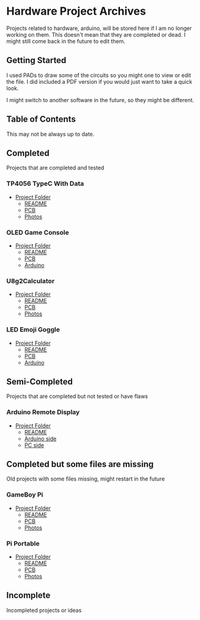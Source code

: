 # Hardware Project Archives
Projects related to hardware, arduino, will be stored here if I am no longer working on them. This doesn't mean that they are completed or dead. I might still come back in the future to edit them.
## Getting Started
I used PADs to draw some of the circuits so you might one to view or edit the file. I did included a PDF version if you would just want to take a quick look.

I might switch to another software in the future, so they might be different.
## Table of Contents
This may not be always up to date.
## Completed
Projects that are completed and tested
### TP4056 TypeC With Data
- [Project Folder](TP4056TypeCWithData)
    - [README](TP4056TypeCWithData/README.md)
    - [PCB](TP4056TypeCWithData/PCB)
    - [Photos](TP4056TypeCWithData/Photos)
### OLED Game Console
- [Project Folder](OLEDGameConsole)
    - [README](OLEDGameConsole/README.md)
    - [PCB](OLEDGameConsole/PCB)
    - [Arduino](OLEDGameConsole/Code)
### U8g2Calculator
- [Project Folder](GameBoyPi)
    - [README](GameBoyPi/README.md)
    - [PCB](GameBoyPi/PCB)
    - [Photos](GameBoyPi/Photos)
### LED Emoji Goggle
- [Project Folder](LEDEmojiGoggle)
    - [README](LEDEmojiGoggle/README.md)
    - [PCB](LEDEmojiGoggle/PCB)
    - [Arduino](LEDEmojiGoggle/EmojiControl)
## Semi-Completed
Projects that are completed but not tested or have flaws
### Arduino Remote Display
- [Project Folder](ArduinoRemoteDisplay)
    - [README](ArduinoRemoteDisplay/README.md)
    - [Arduino side](ArduinoRemoteDisplay/Arduino)
    - [PC side](ArduinoRemoteDisplay/VisualStudio)
## Completed but some files are missing
Old projects with some files missing, might restart in the future
### GameBoy Pi
- [Project Folder](GameBoyPi)
    - [README](GameBoyPi/README.md)
    - [PCB](GameBoyPi/PCB)
    - [Photos](GameBoyPi/Photos)
### Pi Portable
- [Project Folder](PiPortable)
    - [README](PiPortable/README.md)
    - [PCB]()
    - [Photos](PiPortable/Photos)
## Incomplete
Incompleted projects or ideas




